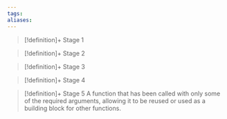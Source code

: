 ```yaml
---
tags:
aliases:
---
```


> [!definition]+ Stage 1
>

> [!definition]+ Stage 2
>

> [!definition]+ Stage 3
>

> [!definition]+ Stage 4
>

> [!definition]+ Stage 5
> A function that has been called with only some of the required arguments, allowing it to be reused or used as a building block for other functions.



